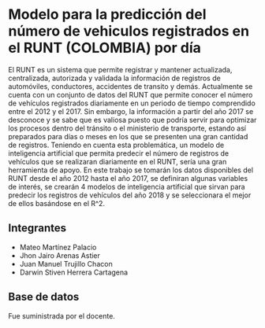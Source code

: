 
# Modelo para la predicción del número de vehiculos registrados en el RUNT (COLOMBIA) por día 

El RUNT es un sistema que permite registrar y mantener actualizada, centralizada, autorizada y validada la información de registros de automóviles, conductores, accidentes de transito y demás. Actualmente se cuenta con un conjunto de datos del RUNT que permite conocer el número de vehículos registrados diariamente en un periodo de tiempo comprendido entre el 2012 y el 2017. Sin embargo, la información a partir del año 2017 se desconoce y se sabe que es valiosa puesto que podría servir para optimizar los procesos dentro del tránsito o el ministerio de transporte, estando así preparados para días o meses en los que se presenten una gran cantidad de registros. Teniendo en cuenta esta problemática, un modelo de inteligencia artificial que permita predecir el número de registros de vehículos que se realizaran diariamente en el RUNT, sería una gran herramienta de apoyo. En este trabajo se tomarán los datos disponibles del RUNT desde el año 2012 hasta el año 2017, se definiran algunas variables de interés, se crearán 4 modelos de inteligencia artificial que sirvan para predecir los registros de vehículos del año 2018 y se seleccionara el mejor de ellos basándose en el R^2.


## Integrantes

- Mateo Martínez Palacio
- Jhon Jairo Arenas Astier
- Juan Manuel Trujillo Chacon
- Darwin Stiven Herrera Cartagena


## Base de datos

Fue suministrada por el docente.